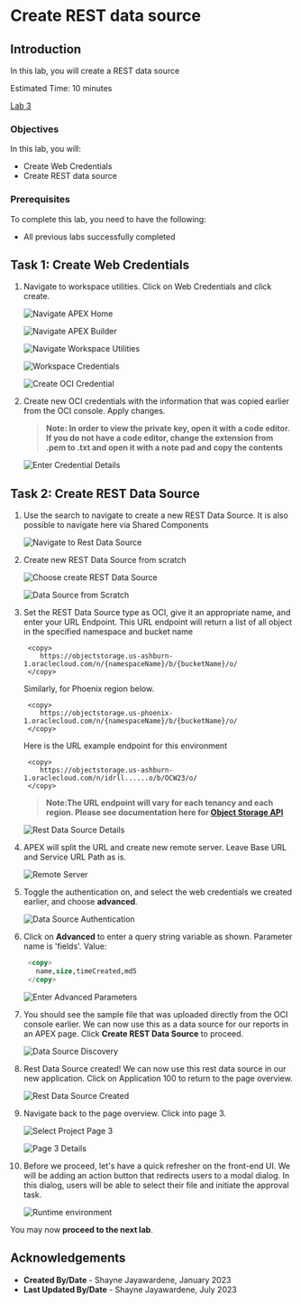 # Create REST data source

## Introduction

In this lab, you will create a REST data source

Estimated Time: 10 minutes

[Lab 3](videohub:1_3a51s6yl)

### Objectives

In this lab, you will:

- Create Web Credentials
- Create REST data source

### Prerequisites

To complete this lab, you need to have the following:

- All previous labs successfully completed

## Task 1: Create Web Credentials

1. Navigate to workspace utilities. Click on Web Credentials and click create.

    ![Navigate APEX Home](images/navigate-home.png " ")

    ![Navigate APEX Builder](images/navigate-app-builder.png " ")

    ![Navigate Workspace Utilities](images/workspace-utilities.png " ")

    ![Workspace Credentials](images/workspace-auth-credentails.png " ")

    ![Create OCI Credential](images/create-oci-credential.png " ")

2. Create new OCI credentials with the information that was copied earlier from the OCI console. Apply changes.

    >**Note: In order to view the private key, open it with a code editor. If you do not have a code editor, change the extension from .pem to .txt and open it with a note pad and copy the contents**

    ![Enter Credential Details](images/credential-details.png " ")

## Task 2: Create REST Data Source

1. Use the search to navigate to create a new REST Data Source. It is also possible to navigate here via Shared Components

    ![Navigate to Rest Data Source](images/nav-rest-data-source.png " ")

2. Create new REST Data Source from scratch

    ![Choose create REST Data Source](images/create-rest.png " ")

    ![Data Source from Scratch](images/from-scratch.png " ")

3. Set the REST Data Source type as OCI, give it an appropriate name, and enter your URL Endpoint. This URL endpoint will return a list of all object in the specified namespace and bucket name

    ```text
     <copy>
        https://objectstorage.us-ashburn-1.oraclecloud.com/n/{namespaceName}/b/{bucketName}/o/
     </copy>
    ```

    Similarly, for Phoenix region below.

    ```text
     <copy>
        https://objectstorage.us-phoenix-1.oraclecloud.com/n/{namespaceName}/b/{bucketName}/o/
     </copy>
    ```

    Here is the URL example endpoint for this environment

    ```text
     <copy>
        https://objectstorage.us-ashburn-1.oraclecloud.com/n/idrll......o/b/OCW23/o/
     </copy>
    ```

    >**Note:The URL endpoint will vary for each tenancy and each region. Please see documentation here for [Object Storage API](https://docs.oracle.com/en-us/iaas/api/#/en/objectstorage/20160918/Object/ListObjects)**

    ![Rest Data Source Details](images/data-source-name.png " ")

4. APEX will split the URL and create new remote server. Leave Base URL and Service URL Path as is.

    ![Remote Server](images/remote-server.png " ")

5. Toggle the authentication on, and select the web credentials we created earlier, and choose **advanced**.

    ![Data Source Authentication](images/authentication.png " ")

6. Click on **Advanced** to enter a query string variable as shown. Parameter name is 'fields'.
    Value:

    ```SQL
     <copy>
       name,size,timeCreated,md5
     </copy>
    ```

    ![Enter Advanced Parameters](images/advanced-parameters.png " ")

7. You should see the sample file that was uploaded directly from the OCI console earlier. We can now use this as a data source for our reports in an APEX page. Click **Create REST Data Source** to proceed.

    ![Data Source Discovery](images/data-source-discovery.png " ")

8. Rest Data Source created! We can now use this rest data source in our new application. Click on Application 100 to return to the page overview.

    ![Rest Data Source Created](images/source-created.png " ")

9. Navigate back to the page overview. Click into page 3.

    ![Select Project Page 3](images/select-project-page.png " ")

    ![Page 3 Details](images/page-3-overview.png " ")

10. Before we proceed, let's have a quick refresher on the front-end UI. We will be adding an action button that redirects users to a modal dialog. In this dialog, users will be able to select their file and initiate the approval task.

    ![Runtime environment](images/front-end-ui.png " ")

You may now **proceed to the next lab**.

## Acknowledgements

- **Created By/Date** - Shayne Jayawardene, January 2023
- **Last Updated By/Date** - Shayne Jayawardene, July 2023
